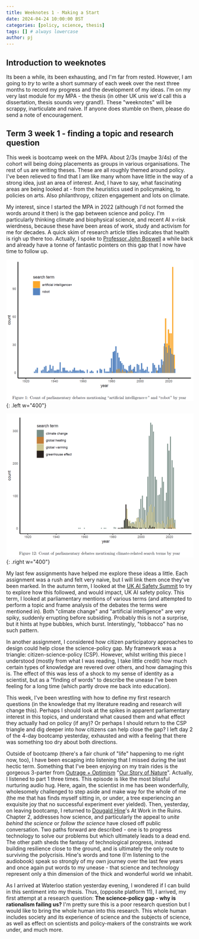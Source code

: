 ```yaml
---
title: Weeknotes 1 - Making a Start
date: 2024-04-24 10:00:00 BST
categories: [policy, science, thesis]
tags: [] # always lowercase
author: pj
---
```

## Introduction to weeknotes
Its been a while, its been exhausting, and I'm far from rested. However, I am going to *try* to write a short summary of each week over the next three months to record my progress and the development of my ideas. I'm on my very last module for my MPA - the thesis (in other UK unis we'd call this a dissertation, thesis sounds very grand!). These "weeknotes" will be scrappy, inarticulate and naive. If anyone does stumble on them, please do send a note of encouragement.

## Term 3 week 1 - finding a topic and research question
This week is bootcamp week on the MPA. About 2/3s (maybe 3/4s) of the cohort will being doing placements as groups in various organisations. The rest of us are writing theses. These are all roughly themed around policy. I've been relieved to find that I am like many whom have little in the way of a strong idea, just an area of interest. And, I have to say, what fascinating areas are being looked at - from the heuristics used in policymaking, to policies on arts. Also philanthropy, citizen engagement and lots on climate.

My interest, since I started the MPA in 2022 (although I'd not formed the words around it then) is the gap between science and policy. I'm particularly thinking climate and biophysical science, and recent AI x-risk wierdness, because these have been areas of work, study and activism for me for decades. A quick skim of research article titles indicates that health is righ up there too. Actually, I spoke to [Professor John Boswell](https://www.southampton.ac.uk/people/5xbhpx/professor-john-boswell) a while back and already have a tonne of fantastic pointers on this gap that I now have time to follow up.

![Mentions of "artificial intelligence" (also "machine learning" and "neural networks", compared to "robot" in UK Parliamentary debates)](/assets/img/ai-robot-parliamentary-mentions.png){: .left w="400"}

![Mentions of climate-related terms in UK Parliamentary debates)](/assets/img/climate-change-parliamentary-mentions.png){: .right w="400"}

My last few assignments have helped me explore these ideas a little. Each assignment was a rush and felt very naive, but I will link them once they've been marked. In the autumn term, I looked at the [UK AI Safety Summit](https://github.com/PenguinJunk/mpa-assignments/blob/main/The_UK_AI_Safety_Summit_and_the_Policy_Entrepreneurs_Exploiting_its_Windows_of_Opportunity.pdf) to try to explore how this followed, and would impact, UK AI safety policy. This term, I looked at parliamentary mentions of various terms (and attempted to perform a topic and frame analysis of the debates the terms were mentioned in). Both "climate change" and "artificial intelligence" are very spiky, suddenly errupting before subsiding. Probably this is not a surprise, but it hints at hype bubbles, which burst. Interstingly, "tobbacco" has no such pattern.


In another assignment, I considered how citizen participatory approaches to design could help close the science-policy gap. My framework was a triangle: citizen-science-policy (CSP). However, whilst writing this piece I understood (mostly from what I was reading, I take little credit) how much certain types of knowledge are revered over others, and how damaging this is. The effect of this was less of a shock to my sense of identity as a scientist, but as a "finding of words" to describe the unease I've been feeling for a long time (which partly drove me back into education).

This week, I've been wrestling with how to define my first research questions (in the knowledge that my literature reading and research will change this). Perhaps I should look at the spikes in apparent parliamentary interest in this topics, and understand what caused them and what effect they actually had on policy (if any)? Or perhaps I should return to the CSP triangle and dig deeper into how citizens can help close the gap? I left day 2 of the 4-day bootcamp yesterday, exhausted and with a feeling that there was something too dry about both directions.

Outside of bootcamp (there's a fair chunk of "life" happening to me right now, too), I have been escaping into listening that I missed during the last hectic term. Something that I've been enjoying on my train rides is the gorgeous 3-parter from [Outrage + Optimism](https://www.outrageandoptimism.org/) "[Our Story of Nature](https://www.outrageandoptimism.org/episodes/our-story-of-nature-from-rupture-to-reconnection-one?hsLang=en)". Actually, I listened to part 1 three times. This episode is like the most blissful nurturing audio hug. Here, again, the scientist in me has been wonderfully, wholesomely challenged to step aside and make way for the whole of me (the me that has finds myself sitting in, or under, a tree experiencing an exquisite joy that no successful experiment ever yielded). Then, yesterday, on leaving bootcamp, I returned to [Dougald Hine](https://dougald.nu/)'s At Work in the Ruins. Chapter 2, addresses how science, and particularly the appeal to *unite behind the science* or *follow the science* have closed off public conversation. Two paths forward are described - one is to progress technology to solve our problems but which ultimately leads to a dead end. The other path sheds the fantasy of technological progress, instead building resilience close to the ground, and is ultimately the only route to surviving the polycrisis. Hine's words and tone (I'm listening to the audiobook) speak so strongly of my own journey over the last few years and once again put words to my unease - that science and technology represent only a thin dimension of the thick and wonderful world we inhabit. 

As I arrived at Waterloo station yesterday evening, I wondered if I can build in this sentiment into my thesis. Thus, (opposite platform 11), I arrived, my first attempt at a research question: **The science-policy gap - why is rationalism failing us?** I'm pretty sure this is a poor research question but I would like to bring the whole human into this research. This whole human includes society and its experience of science and the subjects of science, as well as effect on scientists and policy-makers of the constraints we work under, and much more.